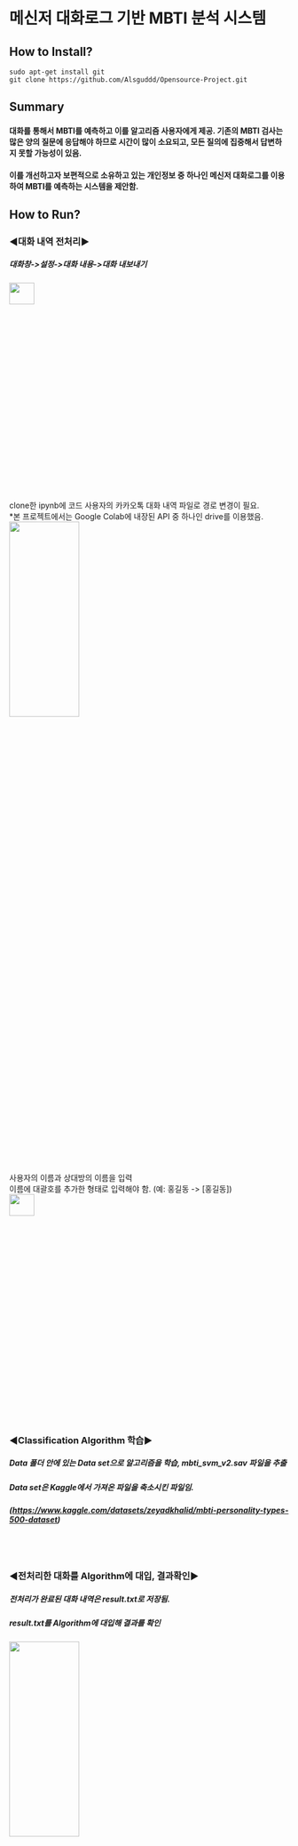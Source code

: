 # 메신저 대화로그 기반 MBTI 분석 시스템
## How to Install?
```
sudo apt-get install git
git clone https://github.com/Alsguddd/Opensource-Project.git
```
## Summary
#### 대화를 통해서 MBTI를 예측하고 이를 알고리즘 사용자에게 제공. 기존의 MBTI 검사는 많은 양의 질문에 응답해야 하므로 시간이 많이 소요되고, 모든 질의에 집중해서 답변하지 못할 가능성이 있음. 
#### 이를 개선하고자 보편적으로 소유하고 있는 개인정보 중 하나인 메신저 대화로그를 이용하여 MBTI를 예측하는 시스템을 제안함.
## How to Run?
### ◀대화 내역 전처리▶
##### 대화창->설정->대화 내용->대화 내보내기
<img src = "https://user-images.githubusercontent.com/106859397/204077923-81834624-1381-4c89-bdfe-7ccf2bb4a600.jpg" width="30%" height="10%">
<br/>
clone한 ipynb에 코드 사용자의 카카오톡 대화 내역 파일로 경로 변경이 필요.
<br/>
*본 프로젝트에서는 Google Colab에 내장된 API 중 하나인 drive를 이용했음.
<img src = "https://user-images.githubusercontent.com/112086285/204618373-1ba54008-6cc7-48a6-8b70-c004d4692216.png" width="50%" height="30%">
<br/>
사용자의 이름과 상대방의 이름을 입력<br/>
이름에 대괄호를 추가한 형태로 입력해야 함. (예: 홍길동 -> [홍길동])
<img src = "https://user-images.githubusercontent.com/112086285/204621098-d25c1551-4abe-478f-9007-fb41bc73fb16.png" width="30%" height="10%">
<br/><br/>

### ◀Classification Algorithm 학습▶
##### Data 폴더 안에 있는 Data set으로 알고리즘을 학습, mbti_svm_v2.sav 파일을 추출
##### Data set은 Kaggle에서 가져온 파일을 축소시킨 파일임.
##### (https://www.kaggle.com/datasets/zeyadkhalid/mbti-personality-types-500-dataset)
<br/><br/>

### ◀전처리한 대화를 Algorithm에 대입, 결과확인▶
##### 전처리가 완료된 대화 내역은 result.txt로 저장됨.
##### result.txt를 Algorithm에 대입해 결과를 확인
<img src = "https://user-images.githubusercontent.com/112086285/204620406-238e73f2-58ff-4cee-b8cc-6bc49e9177b3.png" width="50%" height="30%">
